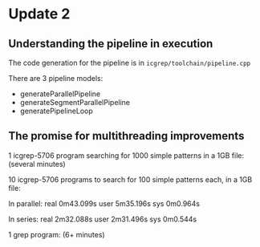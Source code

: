 # Update 2

## Understanding the pipeline in execution

The code generation for the pipeline is in `icgrep/toolchain/pipeline.cpp`

There are 3 pipeline models:

* generateParallelPipeline
* generateSegmentParallelPipeline
* generatePipelineLoop

## The promise for multithreading improvements

1 icgrep-5706 program searching for 1000 simple patterns in a 1GB file:
(several minutes)

10 icgrep-5706 programs to search for 100 simple patterns each, in a 1GB file:

In parallel:
real    0m43.099s
user    5m35.196s
sys     0m0.964s

In series:
real    2m32.088s
user    2m31.496s
sys     0m0.544s

1 grep program:
(6+ minutes)
